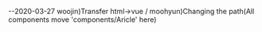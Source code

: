 --2020-03-27
woojin)Transfer html->vue / moohyun)Changing the path(All components move 'components/Aricle' here)
